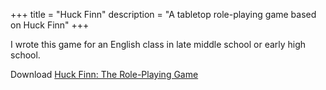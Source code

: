 +++
title = "Huck Finn"
description = "A tabletop role-playing game based on Huck Finn"
+++

I wrote this game for an English class in late middle school or early
high school.

Download [Huck Finn: The Role-Playing Game](https://dungeonhack.nyc3.digitaloceanspaces.com/rpgs/huckfinn.pdf)
